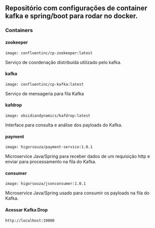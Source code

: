 <h2>
    Repositório com configurações de container kafka e spring/boot para rodar no docker.
</h2>

### Containers

#### zookeeper
    image: confluentinc/cp-zookeeper:latest

Serviço de coordenação distribuída utilizado pelo kafka.
    
#### kafka
    image: confluentinc/cp-kafka:latest

Serviço de mensageria para fila Kafka

#### kafdrop
    image: obsidiandynamics/kafdrop:latest
    
Interface para consulta e análise dos payloads do Kafka.
  
#### payment
    image: higorsouza/payment-service:1.0.1

Microservice Java/Spring para receber dados de um requisição http e enviar para processamento na fila do Kafka.

#### consumer
    image: higorsouza/jsonconsumer:1.0.1

Microservice Java/Spring usado para consumir os payloads na fila do Kafka.

#### Acessar Kafka Drop
`http://localhost:19000`